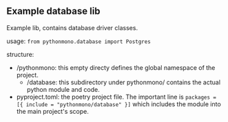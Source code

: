Example database lib
--------------------
Example lib, contains database driver classes.

usage:
`from pythonmono.database import Postgres`

structure:
- /pythonmono: this empty directy defines the global namespace of the project.
  - /database: this subdirectory under pythonmono/ contains the actual python module and code.
- pyproject.toml: the poetry project file. The important line is `packages = [{ include = "pythonmono/database" }]` which includes the module into the main project's scope.